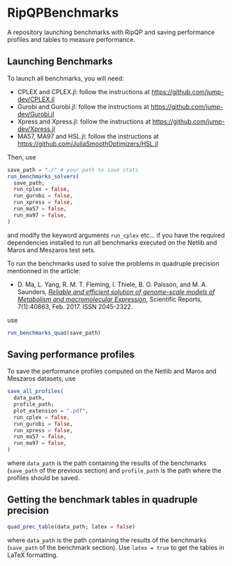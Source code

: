 # RipQPBenchmarks

A repository launching benchmarks with RipQP and saving performance profiles and tables to measure performance.

## Launching Benchmarks

To launch all benchmarks, you will need:
- CPLEX and CPLEX.jl: follow the instructions at https://github.com/jump-dev/CPLEX.jl
- Gurobi and Gurobi.jl: follow the instructions at https://github.com/jump-dev/Gurobi.jl
- Xpress and Xpress.jl: follow the instructions at https://github.com/jump-dev/Xpress.jl
- MA57, MA97 and HSL.jl: follow the instructions at https://github.com/JuliaSmoothOptimizers/HSL.jl

Then, use

```julia
save_path = "./" # your path to save stats
run_benchmarks_solvers(
  save_path;
  run_cplex = false,
  run_gurobi = false,
  run_xpress = false,
  run_ma57 = false,
  run_ma97 = false,
)
```
and modify the keyword arguments `run_cplex` etc... if you have the required dependencies installed to run all benchmarks executed on the Netlib and Maros and Meszaros test sets.

To run the benchmarks used to solve the problems in quadruple precision mentionned in the article:

* D. Ma, L. Yang, R. M. T. Fleming, I. Thiele, B. O. Palsson, and M. A. Saunders, [*Reliable and efficient solution of genome-scale models of Metabolism and macromolecular Expression*](https://doi.org/10.1038/srep40863), Scientific Reports, 7(1):40863, Feb. 2017. ISSN 2045-2322.

use

```julia
run_benchmarks_quad(save_path)
```

## Saving performance profiles

To save the performance profiles computed on the Netlib and Maros and Meszaros datasets, use

```julia
save_all_profiles(
  data_path,
  profile_path;
  plot_extension = ".pdf",
  run_cplex = false,
  run_gurobi = false,
  run_xpress = false,
  run_ma57 = false,
  run_ma97 = false,
)
```

where `data_path` is the path containing the results of the benchmarks (`save_path` of the previous section) and `profile_path` is the path where the profiles should be saved.

## Getting the benchmark tables in quadruple precision

```julia
quad_prec_table(data_path; latex = false)
```

where `data_path` is the path containing the results of the benchmarks (`save_path` of the benchmark section).
Use `latex = true` to get the tables in LaTeX formatting.
